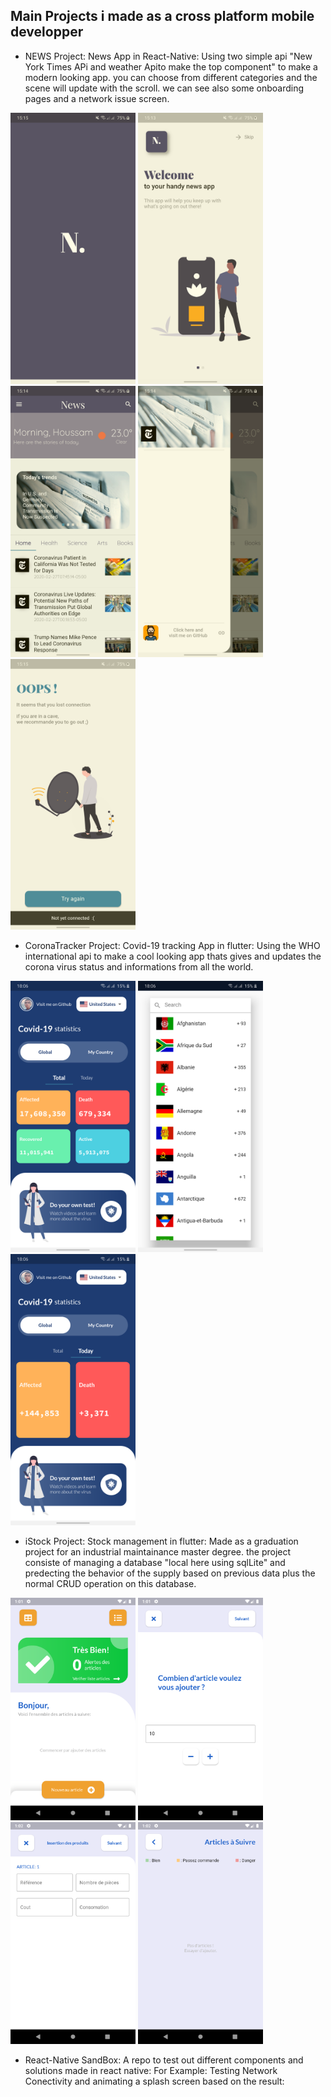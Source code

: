 ## Main Projects i made as a cross platform mobile developper

* NEWS Project: News App in React-Native:
  Using two simple api "New York Times APi and weather Apito make the top component" to make a modern looking app.
  you can choose from different categories and the scene will update with the scroll.
  we can see also some onboarding pages and a network issue screen.
  
 <img src="https://github.com/B-Houssam/News/blob/master/Screen%20Shots/flutter_05.png" alt="drawing" width="200"/> <img src="https://github.com/B-Houssam/News/blob/master/Screen%20Shots/flutter_01.png" alt="drawing" width="200"/>  <img src="https://github.com/B-Houssam/News/blob/master/Screen%20Shots/flutter_02.png" alt="drawing" width="200"/> <img src="https://github.com/B-Houssam/News/blob/master/Screen%20Shots/flutter_03.png" alt="drawing" width="200"/> <img src="https://github.com/B-Houssam/News/blob/master/Screen%20Shots/flutter_06.png" alt="drawing" width="200"/>

* CoronaTracker Project: Covid-19 tracking App in flutter:
  Using the WHO international api to make a cool looking app thats gives and updates the corona virus status and informations from all the world.
  
 <img src="https://github.com/B-Houssam/CoronaTracker/blob/master/flutter_01.png" alt="drawing" width="200"/> <img src="https://github.com/B-Houssam/CoronaTracker/blob/master/flutter_02.png" alt="drawing" width="200"/> <img src="https://github.com/B-Houssam/CoronaTracker/blob/master/flutter_03.png" alt="drawing" width="200"/>

* iStock Project: Stock management in flutter:
  Made as a graduation project for an industrial maintainance master degree.
  the project consiste of managing a database "local here using sqlLite" and predecting the behavior of the supply based on previous data plus the normal CRUD operation on this database.
  
 <img src="https://github.com/B-Houssam/iStock/blob/master/screen-shots/flutter_01.png" alt="drawing" width="200"/>   <img src="https://github.com/B-Houssam/iStock/blob/master/screen-shots/flutter_02.png" alt="drawing" width="200"/>   <img src="https://github.com/B-Houssam/iStock/blob/master/screen-shots/flutter_03.png" alt="drawing" width="200"/>   <img src="https://github.com/B-Houssam/iStock/blob/master/screen-shots/flutter_04.png" alt="drawing" width="200"/>

* React-Native SandBox: A repo to test out different components and solutions made in react native:
For Example: Testing Network Conectivity and animating a splash screen based on the result:
